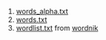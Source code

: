 1. [words_alpha.txt](https://github.com/dwyl/english-words/tree/master)
2. [words.txt](https://boardgames.stackexchange.com/questions/38366/latest-collins-scrabble-words-list-in-text-file)
3. [wordlist.txt](https://github.com/wordnik/wordlist/tree/main) from [wordnik](https://www.wordnik.com/)